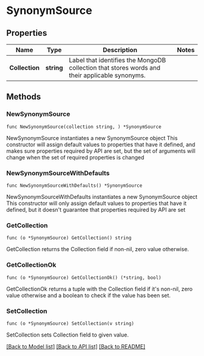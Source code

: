 # SynonymSource

## Properties

Name | Type | Description | Notes
------------ | ------------- | ------------- | -------------
**Collection** | **string** | Label that identifies the MongoDB collection that stores words and their applicable synonyms. | 

## Methods

### NewSynonymSource

`func NewSynonymSource(collection string, ) *SynonymSource`

NewSynonymSource instantiates a new SynonymSource object
This constructor will assign default values to properties that have it defined,
and makes sure properties required by API are set, but the set of arguments
will change when the set of required properties is changed

### NewSynonymSourceWithDefaults

`func NewSynonymSourceWithDefaults() *SynonymSource`

NewSynonymSourceWithDefaults instantiates a new SynonymSource object
This constructor will only assign default values to properties that have it defined,
but it doesn't guarantee that properties required by API are set

### GetCollection

`func (o *SynonymSource) GetCollection() string`

GetCollection returns the Collection field if non-nil, zero value otherwise.

### GetCollectionOk

`func (o *SynonymSource) GetCollectionOk() (*string, bool)`

GetCollectionOk returns a tuple with the Collection field if it's non-nil, zero value otherwise
and a boolean to check if the value has been set.

### SetCollection

`func (o *SynonymSource) SetCollection(v string)`

SetCollection sets Collection field to given value.


[[Back to Model list]](../README.md#documentation-for-models) [[Back to API list]](../README.md#documentation-for-api-endpoints) [[Back to README]](../README.md)


